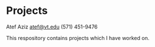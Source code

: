 Projects
========

Atef Aziz
atef@vt.edu
(571) 451-9476

This respository contains projects which I have worked on.
